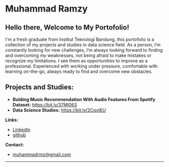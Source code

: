 <h1>Muhammad Ramzy</h1>

## Hello there, Welcome to My Portofolio!

I'm a fresh graduate from Institut Teknologi Bandung, this portofolio is a collection of my projects and studies in data science field.
As a person, I’m constantly looking for new challenges, I’m always looking forward to
finding and overcoming my weaknesses, not being afraid to make mistakes or recognize my limitations. I
see them as opportunities to improve as a professional. Experienced with working under pressure, 
comfortable with learning on-the-go, always ready to find and overcome new obstacles.  

## Projects and Studies:

* **Bulding Music Recommendation With Audio Features From Spotify Dataset:** https://bit.ly/37Ml063 
* **Data Science Studies:** https://bit.ly/2CqytEU

**Links:**
* [LinkedIn](https://www.linkedin.com/in/muhammad-ramzy-a705ab116)
* [github](https://github.com/netizet)

**Contact:**
* muhammadrmz@gmail.com
---
